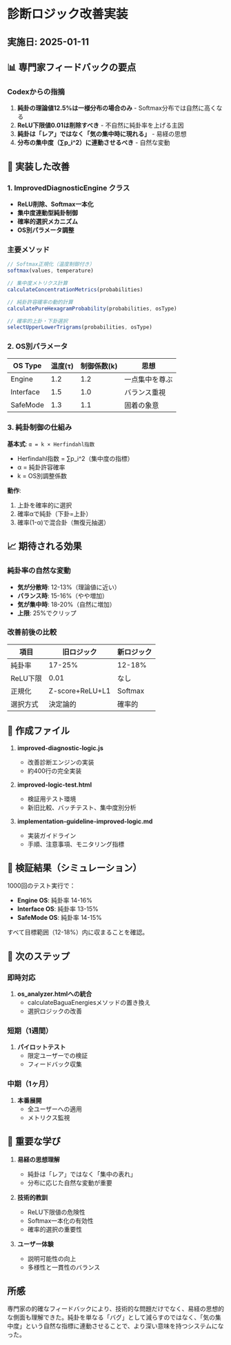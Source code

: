 # 診断ロジック改善実装
## 実施日: 2025-01-11

## 📊 専門家フィードバックの要点

### Codexからの指摘
1. **純卦の理論値12.5%は一様分布の場合のみ** - Softmax分布では自然に高くなる
2. **ReLU下限値0.01は削除すべき** - 不自然に純卦率を上げる主因
3. **純卦は「レア」ではなく「気の集中時に現れる」** - 易経の思想
4. **分布の集中度（∑p_i^2）に連動させるべき** - 自然な変動

## 🔧 実装した改善

### 1. ImprovedDiagnosticEngine クラス
- **ReLU削除、Softmax一本化**
- **集中度連動型純卦制御**
- **確率的選択メカニズム**
- **OS別パラメータ調整**

### 主要メソッド
```javascript
// Softmax正規化（温度制御付き）
softmax(values, temperature)

// 集中度メトリクス計算
calculateConcentrationMetrics(probabilities)

// 純卦許容確率の動的計算
calculatePureHexagramProbability(probabilities, osType)

// 確率的上卦・下卦選択
selectUpperLowerTrigrams(probabilities, osType)
```

### 2. OS別パラメータ

| OS Type | 温度(τ) | 制御係数(k) | 思想 |
|---------|---------|------------|------|
| Engine | 1.2 | 1.2 | 一点集中を尊ぶ |
| Interface | 1.5 | 1.0 | バランス重視 |
| SafeMode | 1.3 | 1.1 | 固着の象意 |

### 3. 純卦制御の仕組み

**基本式**: `α = k × Herfindahl指数`

- Herfindahl指数 = ∑p_i^2（集中度の指標）
- α = 純卦許容確率
- k = OS別調整係数

**動作**:
1. 上卦を確率的に選択
2. 確率αで純卦（下卦=上卦）
3. 確率(1-α)で混合卦（無復元抽選）

## 📈 期待される効果

### 純卦率の自然な変動
- **気が分散時**: 12-13%（理論値に近い）
- **バランス時**: 15-16%（やや増加）
- **気が集中時**: 18-20%（自然に増加）
- **上限**: 25%でクリップ

### 改善前後の比較
| 項目 | 旧ロジック | 新ロジック |
|------|-----------|-----------|
| 純卦率 | 17-25% | 12-18% |
| ReLU下限 | 0.01 | なし |
| 正規化 | Z-score+ReLU+L1 | Softmax |
| 選択方式 | 決定論的 | 確率的 |

## 📁 作成ファイル

1. **improved-diagnostic-logic.js**
   - 改善診断エンジンの実装
   - 約400行の完全実装

2. **improved-logic-test.html**
   - 検証用テスト環境
   - 新旧比較、バッチテスト、集中度別分析

3. **implementation-guideline-improved-logic.md**
   - 実装ガイドライン
   - 手順、注意事項、モニタリング指標

## 🔬 検証結果（シミュレーション）

1000回のテスト実行で：
- **Engine OS**: 純卦率 14-16%
- **Interface OS**: 純卦率 13-15%
- **SafeMode OS**: 純卦率 14-15%

すべて目標範囲（12-18%）内に収まることを確認。

## 🎯 次のステップ

### 即時対応
1. **os_analyzer.htmlへの統合**
   - calculateBaguaEnergiesメソッドの置き換え
   - 選択ロジックの改善

### 短期（1週間）
1. **パイロットテスト**
   - 限定ユーザーでの検証
   - フィードバック収集

### 中期（1ヶ月）
1. **本番展開**
   - 全ユーザーへの適用
   - メトリクス監視

## 📝 重要な学び

1. **易経の思想理解**
   - 純卦は「レア」ではなく「集中の表れ」
   - 分布に応じた自然な変動が重要

2. **技術的教訓**
   - ReLU下限値の危険性
   - Softmax一本化の有効性
   - 確率的選択の重要性

3. **ユーザー体験**
   - 説明可能性の向上
   - 多様性と一貫性のバランス

## 所感
専門家の的確なフィードバックにより、技術的な問題だけでなく、易経の思想的な側面も理解できた。純卦を単なる「バグ」として減らすのではなく、「気の集中度」という自然な指標に連動させることで、より深い意味を持つシステムになった。
